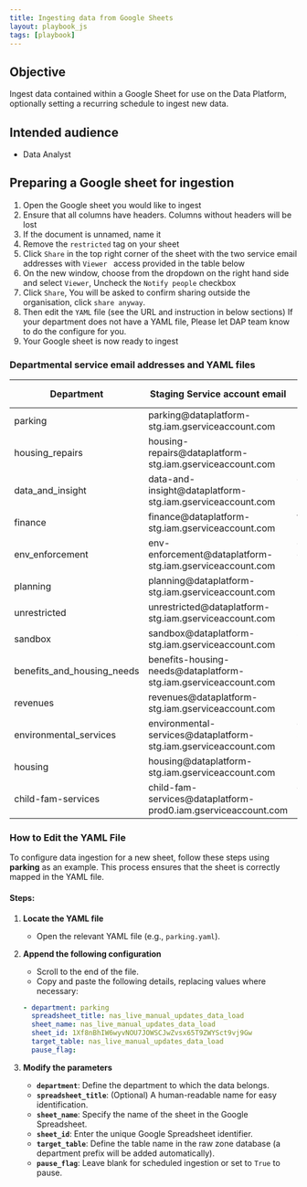 ```yaml
---
title: Ingesting data from Google Sheets
layout: playbook_js
tags: [playbook]
---
```


## Objective

Ingest data contained within a Google Sheet for use on the Data Platform, optionally setting a recurring schedule to ingest new data.

## Intended audience

- Data Analyst

## Preparing a Google sheet for ingestion

1. Open the Google sheet you would like to ingest
2. Ensure that all columns have headers. Columns without headers will be lost
3. If the document is unnamed, name it
4. Remove the `restricted` tag on your sheet
5. Click `Share` in the top right corner of the sheet with the two service email addresses with  `Viewer ` access provided in the table below
7. On the new window, choose from the dropdown on the right hand side and select `Viewer`, Uncheck the `Notify people` checkbox
9.  Click `Share`, You will be asked to confirm sharing outside the organisation, click `share anyway`.
10. Then edit the  `YAML` file (see the URL and instruction in below sections)  If your department does not have a YAML file, Please let DAP team know to do the configure for you.
11. Your Google sheet is now ready to ingest

### Departmental service email addresses and YAML files

<table>
  <thead>
    <tr>
      <th>Department</th>
      <th>Staging Service account email</th>
      <th>Production Service account email</th>
      <th>YAML file URL</th>
    </tr>
  </thead>
  <tbody>
    <tr>
      <td>parking</td>
      <td>parking@dataplatform-stg.iam.gserviceaccount.com</td>
      <td>parking@dataplatform-prod0.iam.gserviceaccount.com</td>
      <td>https://github.com/LBHackney-IT/dap-airflow/blob/main/airflow/dags/parking/google_sheet_ingestion_config/parking.yaml</td>
    </tr>
    <tr>
      <td>housing_repairs</td>
      <td>housing-repairs@dataplatform-stg.iam.gserviceaccount.com</td>
      <td>housing-repairs@dataplatform-prod0.iam.gserviceaccount.com</td>
    </tr>
    <tr>
      <td>data_and_insight</td>
      <td>data-and-insight@dataplatform-stg.iam.gserviceaccount.com</td>
      <td>data-and-insight@dataplatform-prod0.iam.gserviceaccount.com</td>
      <td>https://github.com/LBHackney-IT/dap-airflow/blob/main/airflow/dags/data_and_insight/google_sheet_ingestion_config/data_and_insight.yaml</td>
    </tr>
    <tr>
      <td>finance</td>
      <td>finance@dataplatform-stg.iam.gserviceaccount.com</td>
      <td>finance@dataplatform-prod0.iam.gserviceaccount.com</td>
    </tr>
    <tr>
      <td>env_enforcement</td>
      <td>env-enforcement@dataplatform-stg.iam.gserviceaccount.com</td>
      <td>env-enforcement@dataplatform-prod0.iam.gserviceaccount.com</td>
    </tr>
    <tr>
      <td>planning</td>
      <td>planning@dataplatform-stg.iam.gserviceaccount.com</td>
      <td>planning@dataplatform-prod0.iam.gserviceaccount.com</td>
    </tr>
    <tr>
      <td>unrestricted</td>
      <td>unrestricted@dataplatform-stg.iam.gserviceaccount.com</td>
      <td>unrestricted@dataplatform-prod0.iam.gserviceaccount.com</td>
    </tr>
    <tr>
      <td>sandbox</td>
      <td>sandbox@dataplatform-stg.iam.gserviceaccount.com</td>
      <td>sandbox@dataplatform-prod0.iam.gserviceaccount.com</td>
    </tr>
    <tr>
      <td>benefits_and_housing_needs</td>
      <td>benefits-housing-needs@dataplatform-stg.iam.gserviceaccount.com</td>
      <td>benefits-housing-needs@dataplatform-prod0.iam.gserviceaccount.com</td>
    </tr>
    <tr>
      <td>revenues</td>
      <td>revenues@dataplatform-stg.iam.gserviceaccount.com</td>
      <td>revenues@dataplatform-prod0.iam.gserviceaccount.com</td>
    </tr>
    <tr>
      <td>environmental_services</td>
      <td>environmental-services@dataplatform-stg.iam.gserviceaccount.com</td>
      <td>environmental-services@dataplatform-prod0.iam.gserviceaccount.com</td>
    </tr>
    <tr>
      <td>housing</td>
      <td>housing@dataplatform-stg.iam.gserviceaccount.com</td>
      <td>housing@dataplatform-prod0.iam.gserviceaccount.com</td>
      <td>https://github.com/LBHackney-IT/dap-airflow/blob/main/airflow/dags/housing/google_sheet_ingestion_config/housing.yaml</td>
    </tr>
    <tr>
      <td>child-fam-services</td>
      <td>child-fam-services@dataplatform-prod0.iam.gserviceaccount.com</td>
      <td>child-fam-services@dataplatform-stg.iam.gserviceaccount.com</td>
      <td>https://github.com/LBHackney-IT/dap-airflow/blob/main/airflow/dags/child_fam_services/google_sheet_ingestion_config/child_fam_services.yaml</td>
    </tr>
  </tbody>
</table>


### How to Edit the YAML File

To configure data ingestion for a new sheet, follow these steps using **parking** as an example. This process ensures that the sheet is correctly mapped in the YAML file.

#### Steps:
1. **Locate the YAML file**
   - Open the relevant YAML file (e.g., `parking.yaml`).

2. **Append the following configuration**
   - Scroll to the end of the file.
   - Copy and paste the following details, replacing values where necessary:

   ```yaml
   - department: parking
     spreadsheet_title: nas_live_manual_updates_data_load
     sheet_name: nas_live_manual_updates_data_load
     sheet_id: 1Xf8nBhIW6wyvNOU7JOWSCJwZvsx65T9ZWYSct9vj9Gw
     target_table: nas_live_manual_updates_data_load
     pause_flag:
   ```

3. **Modify the parameters**
   - **`department`**: Define the department to which the data belongs.
   - **`spreadsheet_title`**: (Optional) A human-readable name for easy identification.
   - **`sheet_name`**: Specify the name of the sheet in the Google Spreadsheet.
   - **`sheet_id`**: Enter the unique Google Spreadsheet identifier.
   - **`target_table`**: Define the table name in the raw zone database (a department prefix will be added automatically).
   - **`pause_flag`**: Leave blank for scheduled ingestion or set to `True` to pause.

